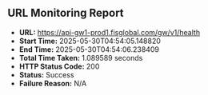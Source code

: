 ## URL Monitoring Report

- **URL:** https://api-gw1-prod1.fisglobal.com/gw/v1/health
- **Start Time:** 2025-05-30T04:54:05.148820
- **End Time:** 2025-05-30T04:54:06.238409
- **Total Time Taken:** 1.089589 seconds
- **HTTP Status Code:** 200
- **Status:** Success
- **Failure Reason:** N/A
